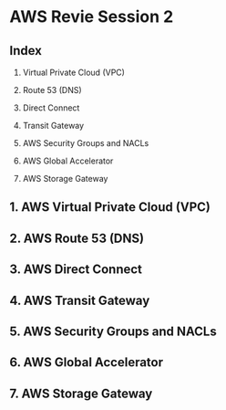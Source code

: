 # AWS Revie Session 2

## Index

1. Virtual Private Cloud (VPC)

2. Route 53 (DNS)

3. Direct Connect

4. Transit Gateway

5. AWS Security Groups and NACLs

6. AWS Global Accelerator

7. AWS Storage Gateway

## 1. AWS Virtual Private Cloud (VPC)


## 2. AWS Route 53 (DNS)


## 3. AWS Direct Connect


## 4. AWS Transit Gateway


## 5. AWS Security Groups and NACLs


## 6. AWS Global Accelerator


## 7. AWS Storage Gateway












